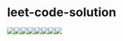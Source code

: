 # leet-code-solution

[![](https://sourcerer.io/fame/rohts-patil/rohts-patil/leet-code-solution/images/0)](https://sourcerer.io/fame/rohts-patil/rohts-patil/leet-code-solution/links/0)[![](https://sourcerer.io/fame/rohts-patil/rohts-patil/leet-code-solution/images/1)](https://sourcerer.io/fame/rohts-patil/rohts-patil/leet-code-solution/links/1)[![](https://sourcerer.io/fame/rohts-patil/rohts-patil/leet-code-solution/images/2)](https://sourcerer.io/fame/rohts-patil/rohts-patil/leet-code-solution/links/2)[![](https://sourcerer.io/fame/rohts-patil/rohts-patil/leet-code-solution/images/3)](https://sourcerer.io/fame/rohts-patil/rohts-patil/leet-code-solution/links/3)[![](https://sourcerer.io/fame/rohts-patil/rohts-patil/leet-code-solution/images/4)](https://sourcerer.io/fame/rohts-patil/rohts-patil/leet-code-solution/links/4)[![](https://sourcerer.io/fame/rohts-patil/rohts-patil/leet-code-solution/images/5)](https://sourcerer.io/fame/rohts-patil/rohts-patil/leet-code-solution/links/5)[![](https://sourcerer.io/fame/rohts-patil/rohts-patil/leet-code-solution/images/6)](https://sourcerer.io/fame/rohts-patil/rohts-patil/leet-code-solution/links/6)[![](https://sourcerer.io/fame/rohts-patil/rohts-patil/leet-code-solution/images/7)](https://sourcerer.io/fame/rohts-patil/rohts-patil/leet-code-solution/links/7)
